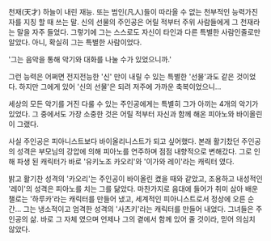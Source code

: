 천재(天才) 
하늘이 내린 재능. 
또는 범인(凡人)들이 따라올 수 없는 천부적인 능력가진 자를 지칭 할 때 쓰는 말. 
신의 선물의 주인공은 어릴 적부터 주위 사람들에게 그 천재라는 말을 자주 들었다. 
그렇기에 그는 스스로도 자신이 타인과 다른 특별한 사람인줄로만 알았다. 
아니, 확실히 그는 특별한 사람이었다. 

'그는 음악을 통해 악기와 대화를 나눌 수가 있었으니까.' 

그런 능력은 어쩌면 전지전능한 '신' 만이 내릴 수 있는 특별한 '선물'과도 같은 것이었다. 
하지만 그에게 있어 '신의 선물'은 되려 저주에 가까운 축복이었으니... 

세상의 모든 악기를 거진 다룰 수 있는 주인공에게는 특별히 그가 아끼는 4개의 악기가 있었다. 그 중에서도 가장 소중한 것은 어릴 적부터 자신과 함께 해온 피아노와 바이올린이 그랬다. 

사실 주인공은 피아니스트보다 바이올리니스트가 되고 싶어했다. 
본래 활기찼던 주인공의 성격은 부모님의 강압에 의해 피아노를 연주하며 점점 내향적으로 변해갔다. 
그로 인해 파생 된 캐릭터가 바로 '유키노조 카오리'와 '이가와 레이'라는 캐릭터 였다. 

밝고 활기찬 성격의 '카오리'는 주인공이 바이올린 켰을 때와 같았고, 조용하고 내성적인 '레이'의 성격은 피아노를 치는 그를 닮았다. 
마찬가지로 음대에 들어가 취미 삼아 배운 챌로는 '하루카'라는 캐릭터를 만들어 냈고, 세계적인 피아니스트로서 정상에 오른 순간... 그는 냉소적이고 엄격한 성격의 '사츠키'라는 캐릭터를 만들어 내었다. 
그녀들은 주인공의 삶. 바로 그 자체 였으며 언제나 그의 곁에서 함께 있어 줄 것이라, 믿어 의심치 않았다. 
